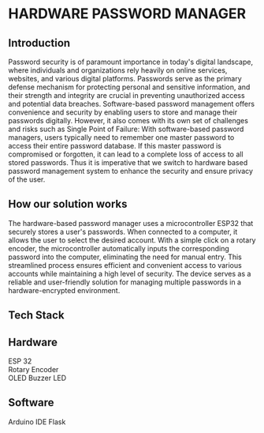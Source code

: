 # HARDWARE PASSWORD MANAGER
## Introduction

Password security is of paramount importance in today's digital landscape, where individuals and organizations rely heavily on online services, websites, and various digital platforms.
Passwords serve as the primary defense mechanism for protecting personal and sensitive information, and their strength and integrity are crucial in preventing unauthorized access and potential data breaches.
Software-based password management offers convenience and security by enabling users to store and manage their passwords digitally. However, it also comes with its own set of challenges and risks such as Single Point of Failure: With software-based password managers, users typically need to remember one master password to access their entire password database. If this master password is compromised or forgotten, it can lead to a complete loss of access to all stored passwords.
Thus it is imperative that we switch to hardware based password management system to enhance the security and ensure privacy of the user.


## How our solution works

The hardware-based password manager uses a microcontroller ESP32 that securely stores a user's passwords. 
When connected to a computer, it allows the user to select the desired account. With a simple click on a rotary encoder, the microcontroller automatically inputs the corresponding password into the computer, eliminating the need for manual entry. 
This streamlined process ensures efficient and convenient access to various accounts while maintaining a high level of security. The device serves as a reliable and user-friendly solution for managing multiple passwords in a hardware-encrypted environment.


## Tech Stack

## Hardware 

ESP 32                                                                           
Rotary Encoder                                                                 
OLED
Buzzer
LED

## Software

Arduino IDE
Flask
